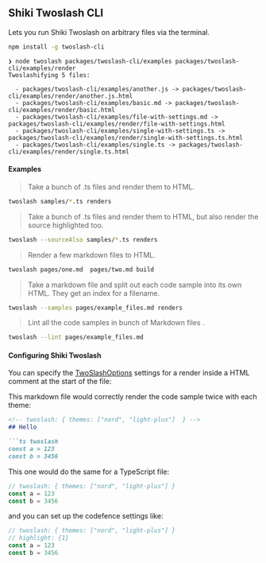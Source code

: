 ## Shiki Twoslash CLI

Lets you run Shiki Twoslash on arbitrary files via the terminal.


```sh
npm install -g twoslash-cli
```

```
❯ node twoslash packages/twoslash-cli/examples packages/twoslash-cli/examples/render
Twoslashifying 5 files:

  - packages/twoslash-cli/examples/another.js -> packages/twoslash-cli/examples/render/another.js.html 
  - packages/twoslash-cli/examples/basic.md -> packages/twoslash-cli/examples/render/basic.html 
  - packages/twoslash-cli/examples/file-with-settings.md -> packages/twoslash-cli/examples/render/file-with-settings.html 
  - packages/twoslash-cli/examples/single-with-settings.ts -> packages/twoslash-cli/examples/render/single-with-settings.ts.html 
  - packages/twoslash-cli/examples/single.ts -> packages/twoslash-cli/examples/render/single.ts.html 
```

#### Examples

> Take a bunch of .ts files and render them to HTML.

```sh
twoslash samples/*.ts renders 
```

> Take a bunch of .ts files and render them to HTML, but also render the source highlighted too.

```sh
twoslash --sourceAlso samples/*.ts renders 
```

> Render a few markdown files to HTML.

```sh
twoslash pages/one.md  pages/two.md build 
```

> Take a markdown file and split out each code sample into its own HTML. They get an index for a filename.

```sh
twoslash --samples pages/example_files.md renders
```

> Lint all the code samples in bunch of Markdown files .

```sh
twoslash --lint pages/example_files.md
```


#### Configuring Shiki Twoslash

You can specify the [TwoSlashOptions](https://github.com/shikijs/twoslash/tree/main/packages/shiki-twoslash#user-settings) settings for a render inside a HTML comment at the start of the file:

This markdown file would correctly render the code sample twice with each theme:

```md
<!-- twoslash: { themes: ["nord", "light-plus"]  } -->
## Hello

```ts twoslash
const a = 123
const b = 3456
```

This one would do the same for a TypeScript file:

```ts
// twoslash: { themes: ["nord", "light-plus"] }
const a = 123
const b = 3456
```

and you can set up the codefence settings like:

```ts
// twoslash: { themes: ["nord", "light-plus"] }
// highlight: {1}
const a = 123
const b = 3456
```
